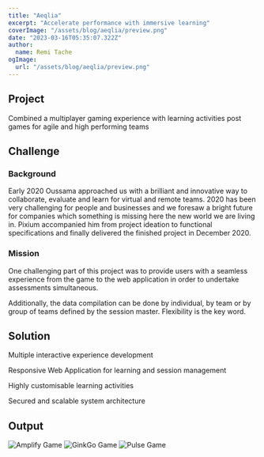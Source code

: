 ```yaml
---
title: "Aeqlia"
excerpt: "Accelerate performance with immersive learning"
coverImage: "/assets/blog/aeqlia/preview.png"
date: "2023-03-16T05:35:07.322Z"
author:
  name: Remi Tache
ogImage:
  url: "/assets/blog/aeqlia/preview.png"
---
```


## Project

Combined a multiplayer gaming experience with learning activities post games for agile and high performing teams

## Challenge

### Background

Early 2020 Oussama approached us with a brilliant and innovative way to collaborate, evaluate and learn for virtual and remote teams. 2020 has been very challenging for people and businesses and we foresaw a bright future for companies which something is missing here the new world we are living in. Pixium accompanied him from project ideation to functional specifications and finally delivered the finished project in December 2020.

### Mission

One challenging part of this project was to provide users with a seamless experience from the game to the web application in order to undertake assessments simultaneous.

Additionally, the data compilation can be done by individual, by team or by group of teams defined by the session master. Flexibility is the key word.

## Solution

Multiple interactive experience development

Responsive Web Application for learning and session management

Highly customisable learning activities

Secured and scalable system architecture

## Output

<div class="grid grid-cols-1 md:grid-cols-2 lg:grid-cols-3 gap-4">
  <img src="/assets/blog/aeqlia/img1.png" alt="Amplify Game">
  <img src="/assets/blog/aeqlia/img2.png" alt="GinkGo Game">
  <img src="/assets/blog/aeqlia/img3.png" alt="Pulse Game">
</div>
